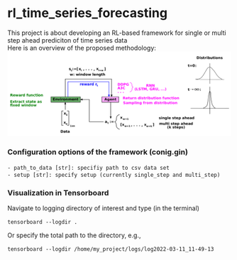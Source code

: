 # rl_time_series_forecasting

This project is about developing an RL-based framework for single or multi step ahead prediciton of time series data <br/>
Here is an overview of the proposed methodology:
![Alt text](./overview.png?raw=true "Methodology")

### Configuration options of the framework (conig.gin) <br/>
    - path_to_data [str]: specifiy path to csv data set
    - setup [str]: specify setup (currently single_step and multi_step)

### Visualization in Tensorboard
Navigate to logging directory of interest and type  (in the terminal)
```
tensorboard --logdir .
```
Or specify the total path to the directory, e.g., 
```
tensorboard --logdir /home/my_project/logs/log2022-03-11_11-49-13
```
